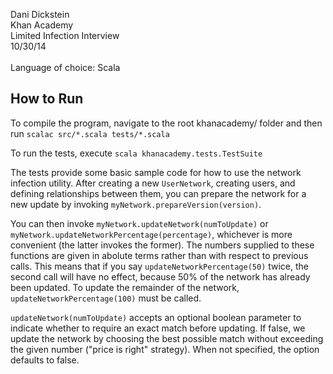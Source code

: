 Dani Dickstein<br />
Khan Academy<br />
Limited Infection Interview<br />
10/30/14
<br /><br />
Language of choice: Scala

## How to Run
  To compile the program, navigate to the root khanacademy/ folder and then run
    `scalac src/*.scala tests/*.scala`

  To run the tests, execute `scala khanacademy.tests.TestSuite`

  The tests provide some basic sample code for how to use the network infection
  utility.  After creating a new `UserNetwork`, creating users, and defining
  relationships between them, you can prepare the network for a new update
  by invoking `myNetwork.prepareVersion(version)`.

  You can then invoke `myNetwork.updateNetwork(numToUpdate)` or 
  `myNetwork.updateNetworkPercentage(percentage)`, whichever is more
  convenient (the latter invokes the former).  The numbers supplied to these
  functions are given in abolute terms rather than with respect to previous
  calls.  This means that if you say `updateNetworkPercentage(50)` twice, the
  second call will have no effect, because 50% of the network has already been
  updated.  To update the remainder of the network,
  `updateNetworkPercentage(100)` must be called.

  `updateNetwork(numToUpdate)` accepts an optional boolean parameter to
  indicate whether to require an exact match before updating.  If false, we
  update the network by choosing the best possible match without exceeding the
  given number ("price is right" strategy).  When not specified, the option
  defaults to false.
